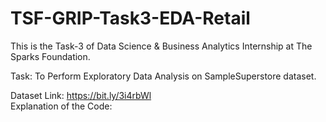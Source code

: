 # TSF-GRIP-Task3-EDA-Retail
This is the Task-3 of Data Science &amp; Business Analytics Internship at The Sparks Foundation.

Task: To Perform Exploratory Data Analysis on SampleSuperstore dataset.

Dataset Link: https://bit.ly/3i4rbWl <br />
Explanation of the Code: 
